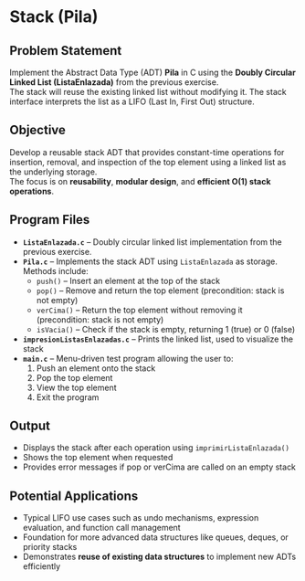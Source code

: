 # Stack (Pila)

## Problem Statement  
Implement the Abstract Data Type (ADT) **Pila** in C using the **Doubly Circular Linked List (ListaEnlazada)** from the previous exercise.  
The stack will reuse the existing linked list without modifying it. The stack interface interprets the list as a LIFO (Last In, First Out) structure.

## Objective  
Develop a reusable stack ADT that provides constant-time operations for insertion, removal, and inspection of the top element using a linked list as the underlying storage.  
The focus is on **reusability**, **modular design**, and **efficient O(1) stack operations**.

## Program Files  

- **`ListaEnlazada.c`** – Doubly circular linked list implementation from the previous exercise.  
- **`Pila.c`** – Implements the stack ADT using `ListaEnlazada` as storage. Methods include:  
  - `push()` – Insert an element at the top of the stack  
  - `pop()` – Remove and return the top element (precondition: stack is not empty)  
  - `verCima()` – Return the top element without removing it (precondition: stack is not empty)  
  - `isVacia()` – Check if the stack is empty, returning 1 (true) or 0 (false)  
- **`impresionListasEnlazadas.c`** – Prints the linked list, used to visualize the stack  
- **`main.c`** – Menu-driven test program allowing the user to:  
  1. Push an element onto the stack  
  2. Pop the top element  
  3. View the top element  
  4. Exit the program  

## Output  
- Displays the stack after each operation using `imprimirListaEnlazada()`  
- Shows the top element when requested  
- Provides error messages if pop or verCima are called on an empty stack  

## Potential Applications  
- Typical LIFO use cases such as undo mechanisms, expression evaluation, and function call management  
- Foundation for more advanced data structures like queues, deques, or priority stacks  
- Demonstrates **reuse of existing data structures** to implement new ADTs efficiently
